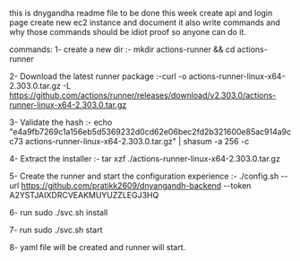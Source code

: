 this is dnygandha readme file
to be done this week 
create api and login page
create new ec2 instance and document it 
also write commands and why those commands
should be idiot proof so anyone can do it.


commands: 
1- create a new dir :- mkdir actions-runner && cd actions-runner

2- Download the latest runner package :-curl -o actions-runner-linux-x64-2.303.0.tar.gz -L https://github.com/actions/runner/releases/download/v2.303.0/actions-runner-linux-x64-2.303.0.tar.gz

3- Validate the hash :- echo "e4a9fb7269c1a156eb5d5369232d0cd62e06bec2fd2b321600e85ac914a9cc73  actions-runner-linux-x64-2.303.0.tar.gz" | shasum -a 256 -c

4- Extract the installer :- tar xzf ./actions-runner-linux-x64-2.303.0.tar.gz

5- Create the runner and start the configuration experience :- ./config.sh --url https://github.com/pratikk2609/dnyangandh-backend --token A2YSTJAIXDRCVEAKMUYUZZLEGJ3HQ

6- run sudo ./svc.sh install

7- run sudo ./svc.sh start

8- yaml file will be created and runner will start.
